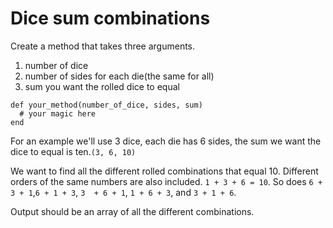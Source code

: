 # Dice sum combinations

Create a method that takes three arguments.
1. number of dice
2. number of sides for each die(the same for all)
3. sum you want the rolled dice to equal

  ```
  def your_method(number_of_dice, sides, sum)
    # your magic here
  end
  ```
For an example we'll use 3 dice, each die has 6 sides, the sum we want the dice to equal is ten.``(3, 6, 10)``

We want to find all the different rolled combinations that equal 10. Different orders of the same numbers are also included. ``1 + 3 + 6 = 10``. So does ``6 + 3 + 1``,``6 + 1 + 3``, ``3  + 6 + 1``, ``1 + 6 + 3``, and ``3 + 1 + 6``.

Output should be an array of all the different combinations. 
